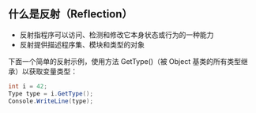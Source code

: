 ﻿## 什么是反射（Reflection）
* 反射指程序可以访问、检测和修改它本身状态或行为的一种能力
* 反射提供描述程序集、模块和类型的对象

下面一个简单的反射示例，使用方法 GetType()（被 Object 基类的所有类型继承）以获取变量类型：

```csharp
int i = 42;
Type type = i.GetType();
Console.WriteLine(type);
```
